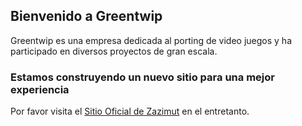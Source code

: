 ## Bienvenido a Greentwip

Greentwip es una empresa dedicada al porting de video juegos y ha participado en diversos proyectos de gran escala.


### Estamos construyendo un nuevo sitio para una mejor experiencia

Por favor visita el [Sitio Oficial de Zazimut](https://zazimut.org/es) en el entretanto.